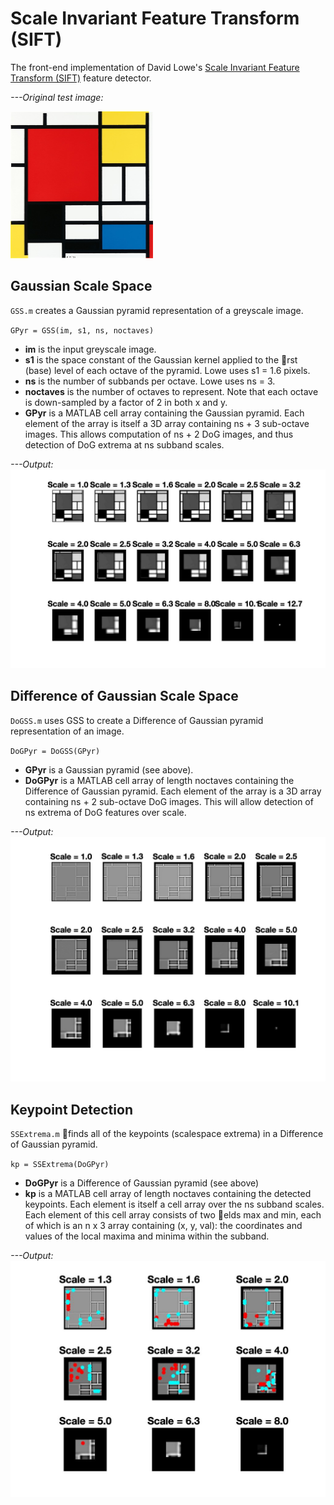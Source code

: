 # Scale Invariant Feature Transform (SIFT)

The front-end implementation of David Lowe's [Scale Invariant Feature Transform (SIFT)](https://people.eecs.berkeley.edu/~malik/cs294/lowe-ijcv04.pdf) feature detector. 


*---Original test image:*

<img src="pics/test.jpg" alt="origin"  width="228" height="235" />

## Gaussian Scale Space
`GSS.m` creates a Gaussian pyramid representation of a greyscale image. 

`GPyr = GSS(im, s1, ns, noctaves)`
- **im** is the input greyscale image.
- **s1** is the space constant of the Gaussian kernel applied to the rst (base) level of each octave of the pyramid. Lowe uses s1 = 1.6 pixels.
- **ns** is the number of subbands per octave. Lowe uses ns = 3.
- **noctaves** is the number of octaves to represent. Note that each octave is down-sampled by a factor of 2 in both x and y.
- **GPyr** is a MATLAB cell array containing the Gaussian pyramid. Each element of the array is itself a 3D array containing ns + 3 sub-octave images. This allows
computation of ns + 2 DoG images, and thus detection of DoG extrema at ns subband scales.


*---Output:* 
![showPyr](pics/showPyr.jpg)

## Difference of Gaussian Scale Space
`DoGSS.m` uses GSS to create a Difference of Gaussian pyramid representation of an image.

`DoGPyr = DoGSS(GPyr)`
- **GPyr** is a Gaussian pyramid (see above).
- **DoGPyr** is a MATLAB cell array of length noctaves containing the Difference of Gaussian pyramid. Each element of the array is a 3D array containing ns + 2 sub-octave DoG images. This will allow detection of ns extrema of DoG features over scale.


*---Output:* 
![showDoGPyr](pics/showDoGPyr.jpg)

## Keypoint Detection
`SSExtrema.m` finds all of the keypoints (scalespace extrema) in a Difference of Gaussian pyramid.

`kp = SSExtrema(DoGPyr)`
- **DoGPyr** is a Difference of Gaussian pyramid (see above)
- **kp** is a MATLAB cell array of length noctaves containing the detected keypoints. Each element is itself a cell array over the ns subband scales. Each element of this cell array consists of two elds max and min, each of which is an n x 3 array containing (x, y, val): the coordinates and values of the local maxima and minima within the subband.

*---Output:* 
![showKP](pics/showKP.jpg)